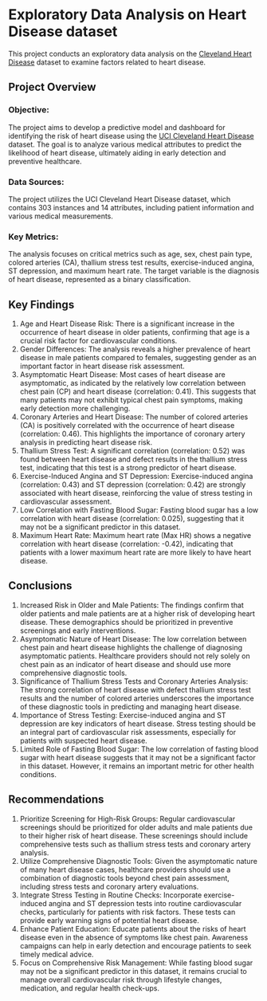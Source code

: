 # Exploratory Data Analysis on Heart Disease dataset

This project conducts an exploratory data analysis on the [Cleveland Heart Disease](https://archive.ics.uci.edu/dataset/45/heart+disease) dataset to examine factors related to heart disease.


## Project Overview

### Objective:
The project aims to develop a predictive model and dashboard for identifying the risk of heart disease using the [UCI Cleveland Heart Disease](https://archive.ics.uci.edu/dataset/45/heart+disease) dataset. The goal is to analyze various medical attributes to predict the likelihood of heart disease, ultimately aiding in early detection and preventive healthcare.

### Data Sources:
The project utilizes the UCI Cleveland Heart Disease dataset, which contains 303 instances and 14 attributes, including patient information and various medical measurements.

### Key Metrics:
The analysis focuses on critical metrics such as age, sex, chest pain type, colored arteries (CA), thallium stress test results, exercise-induced angina, ST depression, and maximum heart rate. The target variable is the diagnosis of heart disease, represented as a binary classification.

## Key Findings

1. Age and Heart Disease Risk:
   There is a significant increase in the occurrence of heart disease in older patients, confirming that age is a crucial risk factor for cardiovascular conditions.
2. Gender Differences:
   The analysis reveals a higher prevalence of heart disease in male patients compared to females, suggesting gender as an important factor in heart disease risk assessment.
3. Asymptomatic Heart Disease:
   Most cases of heart disease are asymptomatic, as indicated by the relatively low correlation between chest pain (CP) and heart disease (correlation: 0.41). This suggests that many patients may not exhibit typical chest pain symptoms, making early detection more challenging.
4. Coronary Arteries and Heart Disease:
   The number of colored arteries (CA) is positively correlated with the occurrence of heart disease (correlation: 0.46). This highlights the importance of coronary artery analysis in predicting heart disease risk.
5. Thallium Stress Test:
   A significant correlation (correlation: 0.52) was found between heart disease and defect results in the thallium stress test, indicating that this test is a strong predictor of heart disease.
6. Exercise-Induced Angina and ST Depression:
   Exercise-induced angina (correlation: 0.43) and ST depression (correlation: 0.42) are strongly associated with heart disease, reinforcing the value of stress testing in cardiovascular assessment.
7. Low Correlation with Fasting Blood Sugar:
   Fasting blood sugar has a low correlation with heart disease (correlation: 0.025), suggesting that it may not be a significant predictor in this dataset.
8. Maximum Heart Rate:
   Maximum heart rate (Max HR) shows a negative correlation with heart disease (correlation: -0.42), indicating that patients with a lower maximum heart rate are more likely to have heart disease.

## Conclusions
1. Increased Risk in Older and Male Patients:
   The findings confirm that older patients and male patients are at a higher risk of developing heart disease. These demographics should be prioritized in preventive screenings and early interventions.
2. Asymptomatic Nature of Heart Disease:
   The low correlation between chest pain and heart disease highlights the challenge of diagnosing asymptomatic patients. Healthcare providers should not rely solely on chest pain as an indicator of heart disease and should use more comprehensive diagnostic tools.
3. Significance of Thallium Stress Tests and Coronary Arteries Analysis:
   The strong correlation of heart disease with defect thallium stress test results and the number of colored arteries underscores the importance of these diagnostic tools in predicting and managing heart disease.
4. Importance of Stress Testing:
   Exercise-induced angina and ST depression are key indicators of heart disease. Stress testing should be an integral part of cardiovascular risk assessments, especially for patients with suspected heart disease.
5. Limited Role of Fasting Blood Sugar:
   The low correlation of fasting blood sugar with heart disease suggests that it may not be a significant factor in this dataset. However, it remains an important metric for other health conditions.
   
## Recommendations
1. Prioritize Screening for High-Risk Groups:
   Regular cardiovascular screenings should be prioritized for older adults and male patients due to their higher risk of heart disease. These screenings should include comprehensive tests such as thallium stress tests and coronary artery analysis.
2. Utilize Comprehensive Diagnostic Tools:
   Given the asymptomatic nature of many heart disease cases, healthcare providers should use a combination of diagnostic tools beyond chest pain assessment, including stress tests and coronary artery evaluations.
3. Integrate Stress Testing in Routine Checks:
   Incorporate exercise-induced angina and ST depression tests into routine cardiovascular checks, particularly for patients with risk factors. These tests can provide early warning signs of potential heart disease.
4. Enhance Patient Education:
   Educate patients about the risks of heart disease even in the absence of symptoms like chest pain. Awareness campaigns can help in early detection and encourage patients to seek timely medical advice.
5. Focus on Comprehensive Risk Management:
   While fasting blood sugar may not be a significant predictor in this dataset, it remains crucial to manage overall cardiovascular risk through lifestyle changes, medication, and regular health check-ups.
